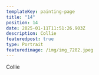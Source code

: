 ```yaml
---
templateKey: painting-page
title: "14"
position: 14
date: 2025-01-11T11:51:26.903Z
description: Collie
featuredpost: true
type: Portrait
featuredimage: /img/img_7282.jpeg
---
```

Collie